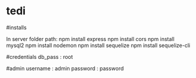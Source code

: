 # tedi


#installs

In server folder path:
npm install express
npm install cors
npm install mysql2
npm install nodemon
npm install sequelize
npm install sequelize-cli

#credentials
db_pass : root

#admin
username : admin
password : password
